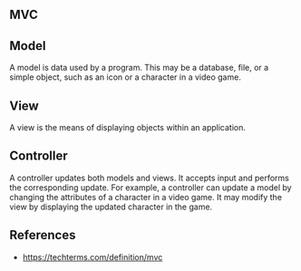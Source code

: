 ## MVC

## Model
A model is data used by a program. This may be a database, file, or a simple object, such as an icon or a character in a video game.

## View
A view is the means of displaying objects within an application. 

## Controller
A controller updates both models and views. It accepts input and performs the corresponding update. For example, a controller can update a model by changing the attributes of a character in a video game. It may modify the view by displaying the updated character in the game.


## References
- https://techterms.com/definition/mvc